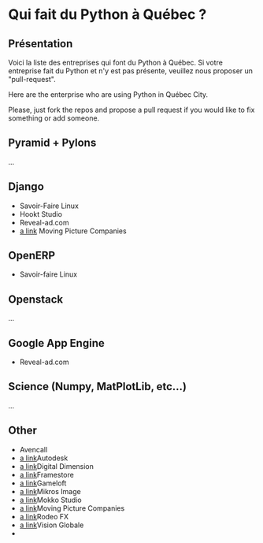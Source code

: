 Qui fait du Python à Québec ?
===============================

Présentation
------------
Voici la liste des entreprises qui font du Python à Québec. Si votre entreprise fait du Python et n'y est pas présente, veuillez nous proposer un "pull-request".

Here are the enterprise who are using Python in Québec City.

Please, just fork the repos and propose a pull request if you would like to fix something or add someone.

## Pyramid + Pylons

...

## Django

* Savoir-Faire Linux
* Hookt Studio
* Reveal-ad.com
* [a link](http://www.moving-picture.com/) Moving Picture Companies

## OpenERP

* Savoir-faire Linux

## Openstack

...

## Google App Engine

* Reveal-ad.com

## Science (Numpy, MatPlotLib, etc...)

...

## Other

* Avencall
* [a link](http://www.autodesk.com/)Autodesk
* [a link](http://www.digitaldimension.com/)Digital Dimension
* [a link](http://www.framestore-cfc.com)Framestore
* [a link](http://www.gameloft.fr/)Gameloft
* [a link](http://www.mikrosimage.ca/)Mikros Image
* [a link](http://www.mokkostudio.com/)Mokko Studio
* [a link](http://www.moving-picture.com/)Moving Picture Companies
* [a link](http://www.rodeofx.com/)Rodeo FX
* [a link](http://www.visionglobale.com/)Vision Globale
* 
